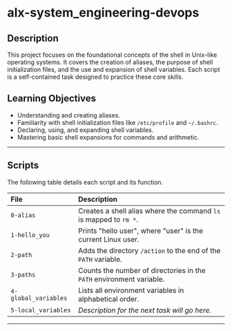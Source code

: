 # alx-system_engineering-devops


## Description

This project focuses on the foundational concepts of the shell in Unix-like operating systems. It covers the creation of aliases, the purpose of shell initialization files, and the use and expansion of shell variables. Each script is a self-contained task designed to practice these core skills.

## Learning Objectives

* Understanding and creating aliases.
* Familiarity with shell initialization files like `/etc/profile` and `~/.bashrc`.
* Declaring, using, and expanding shell variables.
* Mastering basic shell expansions for commands and arithmetic.

---

## Scripts

The following table details each script and its function.

| File | Description |
| :--- | :--- |
| `0-alias` | Creates a shell alias where the command `ls` is mapped to `rm *`. |
| `1-hello_you` | Prints "hello user", where "user" is the current Linux user. |
| `2-path` | Adds the directory `/action` to the end of the `PATH` variable. |
| `3-paths` | Counts the number of directories in the `PATH` environment variable. |
| `4-global_variables` | Lists all environment variables in alphabetical order. |
| `5-local_variables` | *Description for the next task will go here.* |

---